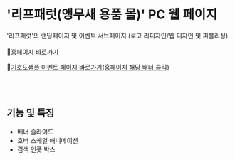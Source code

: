 # '리프패럿(앵무새 용품 몰)' PC 웹 페이지 
'리프패럿'의 랜딩페이지 및 이벤트 서브페이지 (로고 리디자인/웹 디자인 및 퍼블리싱)<br><br>
📌[홈페이지 바로가기](https://fold6.github.io/Lipparrot_redesign-landing/)<br>

📌[기호도샘플 이벤트 페이지 바로가기(홈페이지 해당 배너 클릭)](https://fold6.github.io/Lipparrot_redesign-landing/sub/sub_01.html)<br>


<br>
<br>

## 기능 및 특징
- 배너 슬라이드
- 호버 스케일 애니메이션
- 검색 인풋 박스

